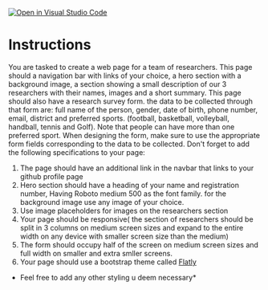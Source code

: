 [![Open in Visual Studio Code](https://classroom.github.com/assets/open-in-vscode-c66648af7eb3fe8bc4f294546bfd86ef473780cde1dea487d3c4ff354943c9ae.svg)](https://classroom.github.com/online_ide?assignment_repo_id=8157079&assignment_repo_type=AssignmentRepo)
# Instructions

You are tasked to create a web page for a team of researchers. This page should a navigation bar with links of your choice, a hero section with a background image, a section showing a small description of our 3 researchers with their names, images and a short summary. This page should also have a research survey form. the data to be collected  through that form are:
full name of the person, gender, date of birth, phone number, email, district and preferred sports. 
(football, basketball, volleyball, handball, tennis and Golf). Note that people can have more than one preferred sport.
When designing the form, make sure to use the appropriate form fields corresponding to the data to be collected.
Don't forget to add the following specifications to your page:
1. The page should have an additional link in the navbar that links to your github profile page
2. Hero section should have a heading of your name and registration number, Having Roboto medium 500 as the font family. for the background image use any image of your choice.
3. Use image placeholders for images on the researchers section
3. Your page should be responsive( the section of researchers should be split in 3 columns on medium screen sizes and expand to the entire width on any device with smaller screen size than the medium)
4. The form should occupy half of the screen on medium screen sizes and full width on smaller and extra smller screens.
5. Your page should use a bootstrap theme called [Flatly](https://www.bootstrapcdn.com/bootswatch/)

* Feel free to add any other styling u deem necessary*

 

